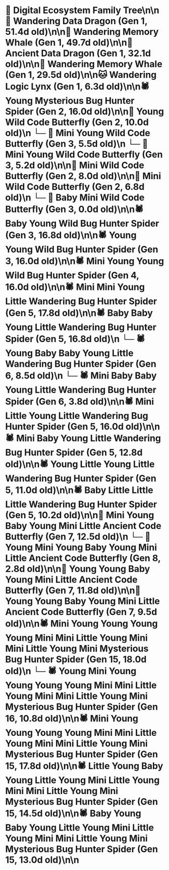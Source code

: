 # 🌳 Digital Ecosystem Family Tree\n\n🐉 Wandering Data Dragon (Gen 1, 51.4d old)\n\n🐋 Wandering Memory Whale (Gen 1, 49.7d old)\n\n🐉 Ancient Data Dragon (Gen 1, 32.1d old)\n\n🐋 Wandering Memory Whale (Gen 1, 29.5d old)\n\n🐱 Wandering Logic Lynx (Gen 1, 6.3d old)\n\n🕷️ Young Mysterious Bug Hunter Spider (Gen 2, 16.0d old)\n\n🦋 Young Wild Code Butterfly (Gen 2, 10.0d old)\n  └─ 🦋 Mini Young Wild Code Butterfly (Gen 3, 5.5d old)\n  └─ 🦋 Mini Young Wild Code Butterfly (Gen 3, 5.2d old)\n\n🦋 Mini Wild Code Butterfly (Gen 2, 8.0d old)\n\n🦋 Mini Wild Code Butterfly (Gen 2, 6.8d old)\n  └─ 🦋 Baby Mini Wild Code Butterfly (Gen 3, 0.0d old)\n\n🕷️ Baby Young Wild Bug Hunter Spider (Gen 3, 16.8d old)\n\n🕷️ Young Young Wild Bug Hunter Spider (Gen 3, 16.0d old)\n\n🕷️ Mini Young Young Wild Bug Hunter Spider (Gen 4, 16.0d old)\n\n🕷️ Mini Mini Young Little Wandering Bug Hunter Spider (Gen 5, 17.8d old)\n\n🕷️ Baby Baby Young Little Wandering Bug Hunter Spider (Gen 5, 16.8d old)\n  └─ 🕷️ Young Baby Baby Young Little Wandering Bug Hunter Spider (Gen 6, 8.5d old)\n  └─ 🕷️ Mini Baby Baby Young Little Wandering Bug Hunter Spider (Gen 6, 3.8d old)\n\n🕷️ Mini Little Young Little Wandering Bug Hunter Spider (Gen 5, 16.0d old)\n\n🕷️ Mini Baby Young Little Wandering Bug Hunter Spider (Gen 5, 12.8d old)\n\n🕷️ Young Little Young Little Wandering Bug Hunter Spider (Gen 5, 11.0d old)\n\n🕷️ Baby Little Little Little Wandering Bug Hunter Spider (Gen 5, 10.2d old)\n\n🦋 Mini Young Baby Young Mini Little Ancient Code Butterfly (Gen 7, 12.5d old)\n  └─ 🦋 Young Mini Young Baby Young Mini Little Ancient Code Butterfly (Gen 8, 2.8d old)\n\n🦋 Young Young Baby Young Mini Little Ancient Code Butterfly (Gen 7, 11.8d old)\n\n🦋 Young Young Baby Young Mini Little Ancient Code Butterfly (Gen 7, 9.5d old)\n\n🕷️ Mini Young Young Young Young Mini Mini Little Young Mini Mini Little Young Mini Mysterious Bug Hunter Spider (Gen 15, 18.0d old)\n  └─ 🕷️ Young Mini Young Young Young Young Mini Mini Little Young Mini Mini Little Young Mini Mysterious Bug Hunter Spider (Gen 16, 10.8d old)\n\n🕷️ Mini Young Young Young Young Mini Mini Little Young Mini Mini Little Young Mini Mysterious Bug Hunter Spider (Gen 15, 17.8d old)\n\n🕷️ Little Young Baby Young Little Young Mini Little Young Mini Mini Little Young Mini Mysterious Bug Hunter Spider (Gen 15, 14.5d old)\n\n🕷️ Baby Young Baby Young Little Young Mini Little Young Mini Mini Little Young Mini Mysterious Bug Hunter Spider (Gen 15, 13.0d old)\n\n